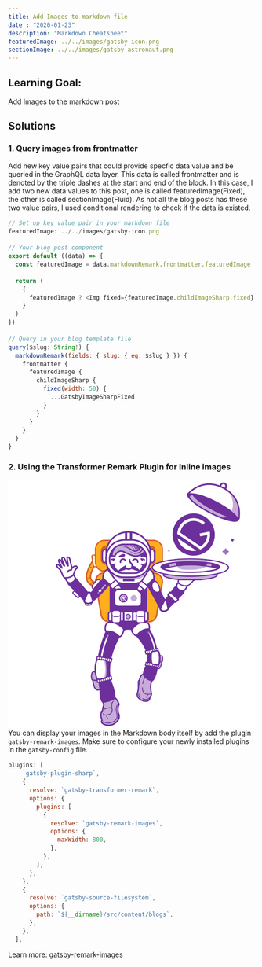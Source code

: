 ```yaml
--- 
title: Add Images to markdown file
date : "2020-01-23"
description: "Markdown Cheatsheet"
featuredImage: ../../images/gatsby-icon.png
sectionImage: ../../images/gatsby-astronaut.png
---
```

## Learning Goal:
Add Images to the markdown post 

## Solutions
### 1. Query images from frontmatter 
Add new key value pairs that could provide specfic data value and be queried in the GraphQL data layer. This data is called frontmatter and is denoted by the triple dashes at the start and end of the block. 
In this case, I add two new data values to this post, one is called featuredImage(Fixed), the other is called sectionImage(Fluid). As not all the blog posts has these two value pairs, I used conditional rendering to check if the data is existed.

```javascript
// Set up key value pair in your markdown file 
featuredImage: ../../images/gatsby-icon.png

// Your blog post component
export default ((data) => {
  const featuredImage = data.markdownRemark.frontmatter.featuredImage

  return (
    {
      featuredImage ? <Img fixed={featuredImage.childImageSharp.fixed} /> : ''
    }
  )
})

// Query in your blog template file 
query($slug: String!) {
  markdownRemark(fields: { slug: { eq: $slug } }) {
    frontmatter {
      featuredImage {
        childImageSharp {
          fixed(width: 50) {
            ...GatsbyImageSharpFixed
          }
        }
      }
    }
  }
}
```

### 2. Using the Transformer Remark Plugin for Inline images
![The Astronaut](../../images/gatsby-astronaut.png)
You can display your images in the Markdown body itself by add the plugin `gatsby-remark-images`. Make sure to configure your newly installed plugins in the `gatsby-config` file.
```javascript
plugins: [
    `gatsby-plugin-sharp`,
    {
      resolve: `gatsby-transformer-remark`,
      options: {
        plugins: [
          {
            resolve: `gatsby-remark-images`,
            options: {
              maxWidth: 800,
            },
          },
        ],
      },
    },
    {
      resolve: `gatsby-source-filesystem`,
      options: {
        path: `${__dirname}/src/content/blogs`,
      },
    },
  ],
```

Learn more: [gatsby-remark-images](https://www.gatsbyjs.org/packages/gatsby-remark-images)

